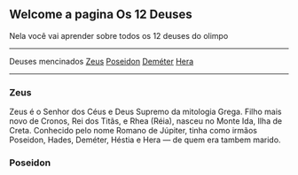 ## Welcome a pagina Os 12 Deuses

Nela você vai aprender sobre todos os 12 deuses do olimpo 


*******
Deuses mencinados 
  [Zeus](#Zeus)
  [Poseidon](#Poseidon)
  [Deméter](#Demetér)
  [Hera](#syntax)
*******

<div id='Zeus'/> 

### Zeus 


Zeus é o Senhor dos Céus e Deus Supremo da mitologia Grega. Filho mais novo de Cronos, Rei dos Titãs, e Rhea (Réia), nasceu no Monte Ida, Ilha de Creta. Conhecido pelo nome Romano 
de Júpiter, tinha como irmãos Poseidon, Hades, Deméter, Héstia e Hera — de quem era tambem marido.


<div id='Poseidon'/> 

### Poseidon
